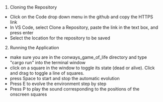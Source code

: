 1) Cloning the Repository
- Click on the Code drop down menu in the github and copy the HTTPS link
- In VS Code, select Clone a Repository, paste the link in the text box, and press enter
- Select the location for the repository to be saved
2) Running the Application
- make sure you are in the conways_game_of_life directory and type "cargo run" into the terminal window
- click on a square in the window to toggle its state (dead or alive). Click and drag to toggle a line of squares.
- press Space to start and stop the automatic evolution
- Press E to evolve the environment step by step
- Press P to play the sound corresponding to the positions of the onscreen squares

